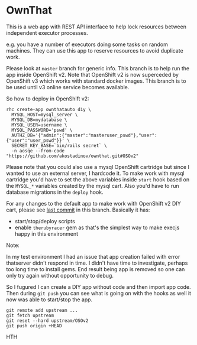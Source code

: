 # OwnThat

This is a web app with REST API interface to help lock resources between
independent executor processes.

e.g. you have a number of executors doing some tasks on random machines.
They can use this app to reserve resources to avoid duplicate work.

Please look at `master` branch for generic info. This branch is to help run
the app inside OpenShift v2. Note that OpenShift v2 is now superceded by
OpenShift v3 which works with standard docker images. This branch is to be used
until v3 online service becomes available.

So how to deploy in OpenShift v2:
```
rhc create-app ownthatauto diy \
  MYSQL_HOST=mysql_server \
  MYSQL_DB=mydatabase \
  MYSQL_USER=username \
  MYSQL_PASSWORD='pswd' \
  AUTHZ_DB='{"admin":{"master":"masteruser_pswd"},"user":{"user":"user_pswd"}}' \
  SECRET_KEY_BASE=`bin/rails secret` \
  -n aosqe --from-code "https://github.com/akostadinov/ownthat.git#OSOv2"
```

Please note that you could also use a mysql OpenShift cartridge but since I
wanted to use an external server, I hardcode it. To make work with mysql
cartridge you'd have to set the above variables inside `start` hook based on
the `MYSQL_*` variables created by the mysql cart. Also you'd have to run
database migrations in the `deploy` hook.

For any changes to the default app to make work with OpenShift v2 DIY cart,
please see [last commit](https://github.com/akostadinov/ownthat/commit/OSOv2) in this branch. Basically it has:
* start/stop/deploy scripts
* enable `therubyracer` gem as that's the simplest way to make execjs happy in this environment

Note:

In my test environment I had an issue that app creation failed with error thatserver didn't respond in time. I didn't have time to investigate, perhaps too long time to install gems. End result being app is removed so one can only try again without opportunity to debug.

So I fugured I can create a DIY app without code and then import app code. Then during `git push` you can see what is going on with the hooks as well it now was able to start/stop the app.
```
git remote add upstream ...
git fetch upstream
git reset --hard upstream/OSOv2
git push origin +HEAD
```

HTH
